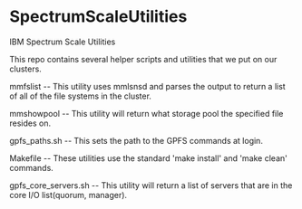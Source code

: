 # SpectrumScaleUtilities
IBM Spectrum Scale Utilities

This repo contains several helper scripts and utilities that we put on our clusters.

mmfslist  --  This utility uses mmlsnsd and parses the output to return a list of all
              of the file systems in the cluster.

mmshowpool  --  This utility will return what storage pool the specified file resides on.

gpfs_paths.sh  --  This sets the path to the GPFS commands at login.

Makefile  --  These utilities use the standard 'make install' and 'make clean' commands.

gpfs_core_servers.sh  --  This utility will return a list of servers that are in the core I/O list(quorum, manager).
